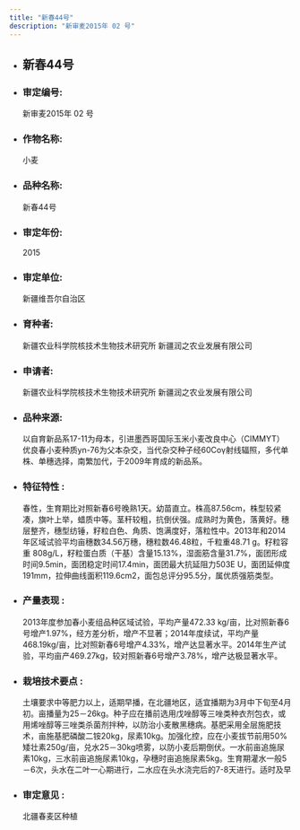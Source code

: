```yaml
---
title: "新春44号"
description: "新审麦2015年 02 号"
---
```

* ## 新春44号
* ###  审定编号:  
   新审麦2015年 02 号

*  ### 作物名称:  
   小麦

*   ###  品种名称: 
    新春44号

*   ### 审定年份: 
    2015

*   ### 审定单位:  
    新疆维吾尔自治区

*   ### 育种者:  
    新疆农业科学院核技术生物技术研究所
新疆润之农业发展有限公司

*   ### 申请者:  
    新疆农业科学院核技术生物技术研究所
新疆润之农业发展有限公司

*   ### 品种来源:  
    以自育新品系17-11为母本，引进墨西哥国际玉米小麦改良中心（CIMMYT）优良春小麦种质yn-76为父本杂交，当代杂交种子经60Coγ射线辐照，多代单株、单穗选择，南繁加代，于2009年育成的新品系。

*   ### 特征特性 : 
    春性，生育期比对照新春6号晚熟1天。幼苗直立。株高87.56cm，株型较紧凑，旗叶上举，蜡质中等。茎秆较粗，抗倒伏强。成熟时为黄色，落黄好。穗层整齐，穗型纺锤，籽粒白色、角质、饱满度好，落粒性中。2013年和2014年区域试验平均亩穗数34.56万穗，穗粒数46.48粒，千粒重48.71 g。籽粒容重 808g/L，籽粒蛋白质（干基）含量15.13%，湿面筋含量31.7%，面团形成时间9.5min，面团稳定时间17.4min，面团最大抗延阻力503E U，面团延伸度191mm，拉伸曲线面积119.6cm2，面包总评分95.5分，属优质强筋类型。

*   ### 产量表现 : 
    2013年度参加春小麦组品种区域试验，平均产量472.33 kg/亩，比对照新春6号增产1.97%，经方差分析，增产不显著；2014年度续试，平均产量468.19kg/亩，比对照新春6号增产4.33%，增产达显著水平。2014年生产试验，平均亩产469.27kg，较对照新春6号增产3.78%，增产达极显著水平。

*   ### 栽培技术要点 : 
    土壤要求中等肥力以上，适期早播，在北疆地区，适宜播期为3月中下旬至4月初。亩播量为25－26kg。种子应在播前选用戊唑醇等三唑类种衣剂包衣，或用烯唑醇等三唑类杀菌剂拌种，以防治小麦散黑穗病。基肥采用全层施肥技术，亩施基肥磷酸二铵20kg，尿素10kg。加强化控，应在小麦拔节前用50%矮壮素250g/亩，兑水25－30kg喷雾，以防小麦后期倒伏。一水前亩追施尿素10kg，三水前亩追施尿素10kg，孕穗时亩追施尿素5kg。生育期灌水一般5－6次，头水在二叶一心期进行，二水应在头水浇完后的7-8天进行。适时及早

*   ### 审定意见 : 
    北疆春麦区种植
